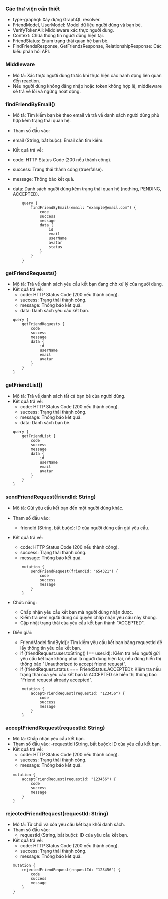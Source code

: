 ### Các thư viện cần thiết
- type-graphql: Xây dựng GraphQL resolver.
- FriendModel, UserModel: Model dữ liệu người dùng và bạn bè.
- VerifyTokenAll: Middleware xác thực người dùng.
- Context: Chứa thông tin người dùng hiện tại.
- FriendStatus: Enum trạng thái quan hệ bạn bè.
- FindFriendsResponse, GetFriendsResponse, RelationshipResponse: Các kiểu phản hồi API.

### Middleware
- Mô tả: Xác thực người dùng trước khi thực hiện các hành động liên quan đến reaction.
- Nếu người dùng không đăng nhập hoặc token không hợp lệ, middleware sẽ trả về lỗi và ngừng hoạt động.

### findFriendByEmail()
- Mô tả: Tìm kiếm bạn bè theo email và trả về danh sách người dùng phù hợp kèm trạng thái quan hệ.
- Tham số đầu vào:
- email (String, bắt buộc): Email cần tìm kiếm.
- Kết quả trả về:
- code: HTTP Status Code (200 nếu thành công).
- success: Trạng thái thành công (true/false).
- message: Thông báo kết quả.
- data: Danh sách người dùng kèm trạng thái quan hệ (nothing, PENDING, ACCEPTED).

    ```
        query {
            findFriendByEmail(email: "example@email.com") {
                code
                success
                message
                data {
                    id
                    email
                    userName
                    avatar
                    status
                }
            }
        }

    ```

### getFriendRequests()
- Mô tả: Trả về danh sách yêu cầu kết bạn đang chờ xử lý của người dùng.
- Kết quả trả về:
    - code: HTTP Status Code (200 nếu thành công).
    - success: Trạng thái thành công.
    - message: Thông báo kết quả.
    - data: Danh sách yêu cầu kết bạn.
    ```
    query {
        getFriendRequests {
            code
            success
            message
            data {
                id
                userName
                email
                avatar
            }
        }
    }
    ```

### getFriendList()

- Mô tả: Trả về danh sách tất cả bạn bè của người dùng.
- Kết quả trả về:
    - code: HTTP Status Code (200 nếu thành công).
    - success: Trạng thái thành công.
    - message: Thông báo kết quả.
    - data: Danh sách bạn bè.
    ```
    query {
        getFriendList {
            code
            success
            message
            data {
                id
                userName
                email
                avatar
            }
        }
    }

    ```

### sendFriendRequest(friendId: String)
- Mô tả: Gửi yêu cầu kết bạn đến một người dùng khác.
- Tham số đầu vào:
    - friendId (String, bắt buộc): ID của người dùng cần gửi yêu cầu.
- Kết quả trả về:
    - code: HTTP Status Code (200 nếu thành công).
    - success: Trạng thái thành công.
    - message: Thông báo kết quả.

    ```
        mutation {
            sendFriendRequest(friendId: "654321") {
                code
                success
                message
            }
        }       

    ```


- Chức năng: 
    - Chấp nhận yêu cầu kết bạn mà người dùng nhận được.
    - Kiểm tra xem người dùng có quyền chấp nhận yêu cầu này không.
    - Cập nhật trạng thái của yêu cầu kết bạn thành "ACCEPTED".
- Diễn giải: 
    - FriendModel.findById(): Tìm kiếm yêu cầu kết bạn bằng requestId để lấy thông tin yêu cầu kết bạn.
    - if (friendRequest.user.toString() !== user.id): Kiểm tra nếu người gửi yêu cầu kết bạn không phải là người dùng hiện tại, nếu đúng hiển thị thông báo "Unauthorized to accept friend request".
    - if (friendRequest.status === FriendStatus.ACCEPTED): Kiểm tra nếu trạng thái của yêu cầu kết bạn là ACCEPTED sẽ hiển thị thông báo "Friend request already accepted".

    ```
        mutation {
            acceptFriendRequest(requestId: "123456") {
                code
                success
                message
            }
        }

    ```

### acceptFriendRequest(requestId: String)
- Mô tả: Chấp nhận yêu cầu kết bạn.
- Tham số đầu vào:
    -requestId (String, bắt buộc): ID của yêu cầu kết bạn.
- Kết quả trả về:
    - code: HTTP Status Code (200 nếu thành công).
    - success: Trạng thái thành công.
    - message: Thông báo kết quả.
    ```
    mutation {
        acceptFriendRequest(requestId: "123456") {
            code
            success
            message
        }
    }

    ```

### rejectedFriendRequest(requestId: String)
- Mô tả: Từ chối và xóa yêu cầu kết bạn khỏi danh sách.
- Tham số đầu vào:
    - requestId (String, bắt buộc): ID của yêu cầu kết bạn.
- Kết quả trả về:
    - code: HTTP Status Code (200 nếu thành công).
    - success: Trạng thái thành công.
    - message: Thông báo kết quả.
    ```
    mutation {
        rejectedFriendRequest(requestId: "123456") {
            code
            success
            message
        }
    }
    ```